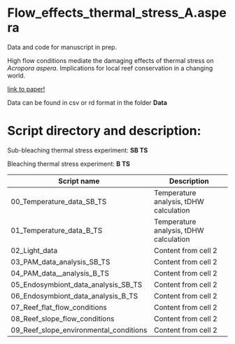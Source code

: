 # Flow_effects_thermal_stress_A.aspera

Data and code for manuscript in prep.

High flow conditions mediate the damaging effects of thermal stress on *Acropora aspera*. Implications for local reef conservation in a changing world. 

[link to paper!](http://google.com)

Data can be found in csv or rd format in the folder **Data**

# Script directory and description:

Sub-bleaching thermal stress experiment: **SB TS** 

Bleaching thermal stress experiment: **B TS**

Script name | Description
------------ | -------------
00_Temperature_data_SB_TS | Temperature analysis, tDHW calculation
01_Temperature_data_B_TS | Temperature analysis, tDHW calculation
02_Light_data | Content from cell 2
03_PAM_data_analysis_SB_TS | Content from cell 2
04_PAM_data__analysis_B_TS | Content from cell 2
05_Endosymbiont_data_analysis_SB_TS | Content from cell 2
06_Endosymbiont_data_analysis_B_TS | Content from cell 2
07_Reef_flat_flow_conditions | Content from cell 2
08_Reef_slope_flow_conditions | Content from cell 2
09_Reef_slope_environmental_conditions | Content from cell 2




